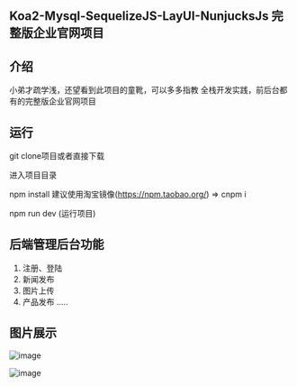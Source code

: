 ## Koa2-Mysql-SequelizeJS-LayUI-NunjucksJs 完整版企业官网项目

## 介绍
 小弟才疏学浅，还望看到此项目的童靴，可以多多指教
 全栈开发实践，前后台都有的完整版企业官网项目
 
## 运行
git clone项目或者直接下载

进入项目目录

npm install  建议使用淘宝镜像(https://npm.taobao.org/) =>  cnpm i

npm run dev (运行项目)

## 后端管理后台功能

1. 注册、登陆
2. 新闻发布
3. 图片上传
4. 产品发布
.....


## 图片展示
![image](https://github.com/yeguozhou/Koa2-Mysql-SequelizeJS-LayUI/blob/master/back.png)

![image](https://github.com/yeguozhou/Koa2-Mysql-SequelizeJS-LayUI/blob/master/shouye.png)


